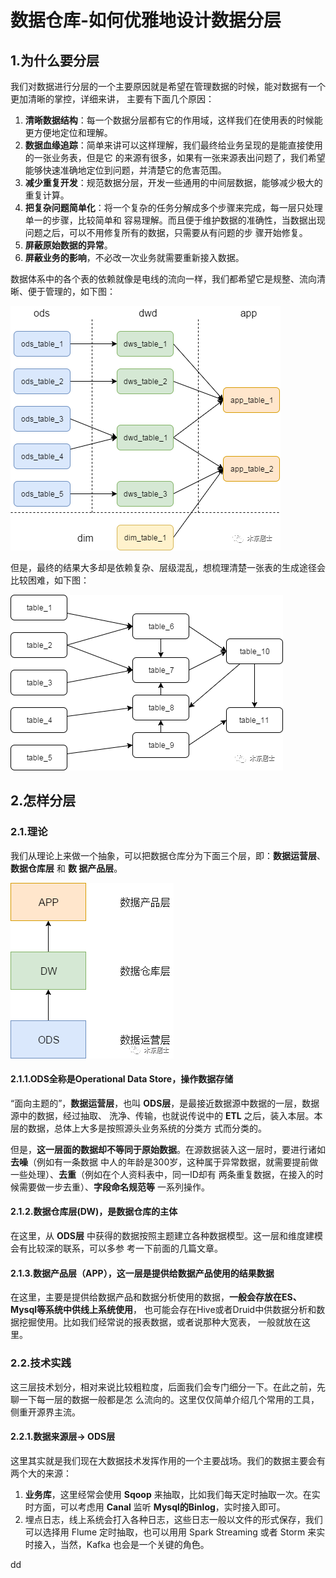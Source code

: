 数据仓库-如何优雅地设计数据分层
================================================================================
## 1.为什么要分层
我们对数据进行分层的一个主要原因就是希望在管理数据的时候，能对数据有一个更加清晰的掌控，详细来讲，
主要有下面几个原因：
1. **清晰数据结构**：每一个数据分层都有它的作用域，这样我们在使用表的时候能更方便地定位和理解。
2. **数据血缘追踪**：简单来讲可以这样理解，我们最终给业务呈现的是能直接使用的一张业务表，但是它
的来源有很多，如果有一张来源表出问题了，我们希望能够快速准确地定位到问题，并清楚它的危害范围。
3. **减少重复开发**：规范数据分层，开发一些通用的中间层数据，能够减少极大的重复计算。
4. **把复杂问题简单化**：将一个复杂的任务分解成多个步骤来完成，每一层只处理单一的步骤，比较简单和
容易理解。而且便于维护数据的准确性，当数据出现问题之后，可以不用修复所有的数据，只需要从有问题的步
骤开始修复。
5. **屏蔽原始数据的异常**。
6. **屏蔽业务的影响**，不必改一次业务就需要重新接入数据。

数据体系中的各个表的依赖就像是电线的流向一样，我们都希望它是规整、流向清晰、便于管理的，如下图：

![数据分层1](img/1.png)

但是，最终的结果大多却是依赖复杂、层级混乱，想梳理清楚一张表的生成途径会比较困难，如下图：

![数据分层2](img/2.png)

## 2.怎样分层

### 2.1.理论
我们从理论上来做一个抽象，可以把数据仓库分为下面三个层，即：**数据运营层**、**数据仓库层** 和 **数
据产品层**。

![数据分层3](img/3.png)

#### 2.1.1.ODS全称是Operational Data Store，操作数据存储
“面向主题的”，**数据运营层**，也叫 **ODS层**，是最接近数据源中数据的一层，数据源中的数据，经过抽取、
洗净、传输，也就说传说中的 **ETL** 之后，装入本层。本层的数据，总体上大多是按照源头业务系统的分类方
式而分类的。

但是，**这一层面的数据却不等同于原始数据**。在源数据装入这一层时，要进行诸如 **去噪**（例如有一条数据
中人的年龄是300岁，这种属于异常数据，就需要提前做一些处理）、**去重**（例如在个人资料表中，同一ID却有
两条重复数据，在接入的时候需要做一步去重）、**字段命名规范等** 一系列操作。

#### 2.1.2.数据仓库层(DW)，是数据仓库的主体
在这里，从 **ODS层** 中获得的数据按照主题建立各种数据模型。这一层和维度建模会有比较深的联系，可以多参
考一下前面的几篇文章。

#### 2.1.3.数据产品层（APP），这一层是提供给数据产品使用的结果数据
在这里，主要是提供给数据产品和数据分析使用的数据，**一般会存放在ES、Mysql等系统中供线上系统使用**，
也可能会存在Hive或者Druid中供数据分析和数据挖掘使用。比如我们经常说的报表数据，或者说那种大宽表，
一般就放在这里。

### 2.2.技术实践
这三层技术划分，相对来说比较粗粒度，后面我们会专门细分一下。在此之前，先聊一下每一层的数据一般都是怎
么流向的。这里仅仅简单介绍几个常用的工具，侧重开源界主流。

#### 2.2.1.数据来源层→ ODS层
这里其实就是我们现在大数据技术发挥作用的一个主要战场。我们的数据主要会有两个大的来源：
1. **业务库**，这里经常会使用 **Sqoop** 来抽取，比如我们每天定时抽取一次。在实时方面，可以考虑用
**Canal** 监听 **Mysql的Binlog**，实时接入即可。
2. 埋点日志，线上系统会打入各种日志，这些日志一般以文件的形式保存，我们可以选择用 Flume 定时抽取，也可以用用 Spark Streaming 或者 Storm 来实时接入，当然，Kafka 也会是一个关键的角色。



































dd
